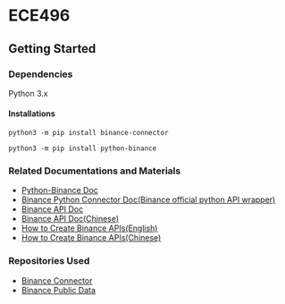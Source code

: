 # ECE496
## Getting Started
### Dependencies
Python 3.x
#### Installations
```python3 -m pip install binance-connector```

```python3 -m pip install python-binance```

### Related Documentations and Materials
* [Python-Binance Doc](https://python-binance.readthedocs.io/en/latest/)
* [Binance Python Connector Doc(Binance official python API wrapper)](https://binance-connector.readthedocs.io)
* [Binance API Doc](https://binance-docs.github.io/apidocs/spot/en/#introduction)
* [Binance API Doc(Chinese)](https://binance-docs.github.io/apidocs/spot/cn/#185368440e)
* [How to Create Binance APIs(English)](https://www.binance.com/en/support/faq/360002502072)
* [How to Create Binance APIs(Chinese)](https://www.binance.com/zh-CN/support/faq/360002502072)

### Repositories Used
* [Binance Connector](https://github.com/binance/binance-connector-python#readme)
* [Binance Public Data](https://github.com/binance/binance-public-data)
